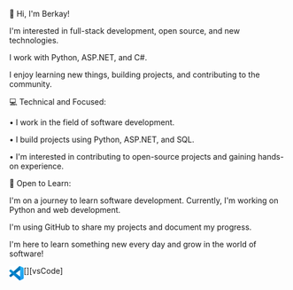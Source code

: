 👋 Hi, I'm Berkay!

I'm interested in full-stack development, open source, and new technologies.

I work with Python, ASP.NET, and C#.

I enjoy learning new things, building projects, and contributing to the community.


💻 Technical and Focused:

• I work in the field of software development.

• I build projects using Python, ASP.NET, and SQL.

• I'm interested in contributing to open-source projects and gaining hands-on experience.


🚀 Open to Learn:

I'm on a journey to learn software development. Currently, I'm working on Python and web development.

I'm using GitHub to share my projects and document my progress.

I'm here to learn something new every day and grow in the world of software!

[<img align="left" alt="Visual Studio Code" width="26px" src="https://raw.githubusercontent.com/github/explore/80688e429a7d4ef2fca1e82350fe8e3517d3494d/topics/visual-studio-code/visual-studio-code.png" />][vsCode]


